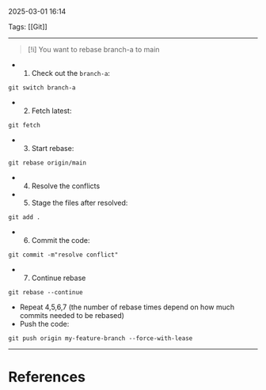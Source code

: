 2025-03-01 16:14

Tags: [[Git]] 

---

> [!i] You want to rebase branch-a to main

- 1. Check out the `branch-a`: 
```
git switch branch-a
```
- 2. Fetch latest:
```
git fetch
```
- 3. Start rebase:
```
git rebase origin/main
```
- 4. Resolve the conflicts
- 5. Stage the files after resolved:
```
git add .
```
- 6. Commit the code:
```
git commit -m"resolve conflict"
```
- 7. Continue rebase
```
git rebase --continue
```
- Repeat 4,5,6,7 (the number of rebase times depend on how much commits needed to be rebased)
- Push the code:
```
git push origin my-feature-branch --force-with-lease
```
---
# References